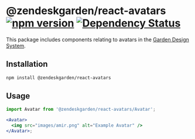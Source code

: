 # @zendeskgarden/react-avatars [![npm version](https://img.shields.io/npm/v/@zendeskgarden/react-avatars.svg?style=flat-square)](https://www.npmjs.com/package/@zendeskgarden/react-avatars) [![Dependency Status](https://img.shields.io/david/zendeskgarden/react-components.svg?path=packages/avatars&style=flat-square)](https://david-dm.org/zendeskgarden/react-components?path=packages/avatars) <!-- markdownlint-disable -->

<!-- markdownlint-enable -->

This package includes components relating to avatars in the
[Garden Design System](https://zendeskgarden.github.io/).

## Installation

```sh
npm install @zendeskgarden/react-avatars
```

## Usage

```jsx static
import Avatar from '@zendeskgarden/react-avatars/Avatar';

<Avatar>
  <img src="images/amir.png" alt="Example Avatar" />
</Avatar>;
```

